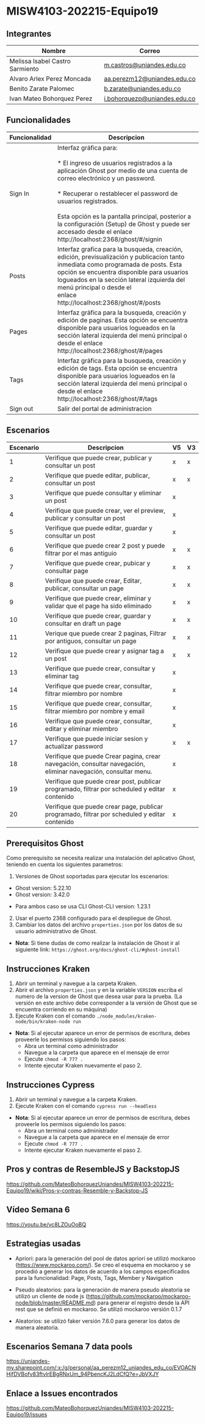 # MISW4103-202215-Equipo19
## Integrantes
|Nombre|Correo|
|------|------|
|Melissa Isabel Castro Sarmiento|m.castros@uniandes.edu.co
|Alvaro Arlex Perez Moncada|aa.perezm12@uniandes.edu.co
|Benito Zarate Palomec|b.zarate@uniandes.edu.co
|Ivan Mateo Bohorquez Perez|i.bohorquezp@uniandes.edu.co
## Funcionalidades

| Funcionalidad | Descripcion                                                                                                                                                                                                                                                                                                                                                                                           |
|---------------|-------------------------------------------------------------------------------------------------------------------------------------------------------------------------------------------------------------------------------------------------------------------------------------------------------------------------------------------------------------------------------------------------------|
| Sign In       | Interfaz gráfica para:  <br><br>* El ingreso de usuarios registrados a la aplicación Ghost por medio de una cuenta de correo electrónico y un password.  <br><br>* Recuperar o restablecer el password de usuarios registrados. <br><br>Esta opción es la pantalla principal, posterior a la configuración (Setup) de Ghost y puede ser accesado desde el enlace http://localhost:2368/ghost/#/signin |
| Posts         | Interfaz grafica para la busqueda, creación, edición, previsualización y publicacion tanto inmediata como programada de posts. Esta opción se encuentra disponible para usuarios logueados en la sección lateral izquierda del menú principal o desde el <br>enlace <br>http://localhost:2368/ghost/#/posts                                                                                           |
| Pages         | Interfaz gráfica para la busqueda, creación y edición de paginas. Esta opción se encuentra disponible para usuarios logueados en la sección lateral izquierda del menú principal o desde el enlace http://localhost:2368/ghost/#/pages                                                                                                                                                                |
| Tags          | Interfaz gráfica para la busqueda, creación y edición de tags. Esta opción se encuentra disponible para usuarios logueados en la sección lateral izquierda del menú principal o desde el enlace http://localhost:2368/ghost/#/tags                                                                                                                                                                                                                                                                                     |
| Sign out      | Salir del portal de administracion                                                                                                                                                                                                                                                                                                                                                                    |


## Escenarios

| Escenario | Descripcion | V5 | V3
|-----------|--------------------------------------------------------------------|--|--|
| 1         | Verifique que puede crear, publicar y consultar un post                                                        | x | x|
| 2         | Verifique que puede editar, publicar, consultar un post                                                        |x | x|
| 3         | Verifique que puede consultar y eliminar un post                                                               |x | |
| 4         | Verifique que puede crear, ver el preview, publicar y consultar un post                                        |x | |
| 5         | Verifique que puede editar, guardar y consultar  un post                                                       |x | |
| 6         | Verifique que puede crear 2 post y puede filtrar por el mas antiguio                                           |x | x|
| 7         | Verifique que puede crear, pubicar y consultar page                                                            |x | x|
| 8         | Verifique que puede crear, Editar, publicar, consultar un page                                                 |x |x |
| 9         | Verifique que puede crear, eliminar y validar que el page ha sido eliminado                                    |x | x|
| 10        | Verifique que puede crear, guardar y consultar en draft un page                                                |x |x |
| 11        | Verique que puede crear 2 paginas, Filtrar por antiguos, consultar un page                                     |x | x|
| 12        | Verifique que puede crear y asignar tag a un post                                                              |x | x|
| 13        | Verifique que puede crear, consultar y eliminar tag                                                            |x | |
| 14        | Verifique que puede crear, consultar, filtrar miembro por nombre                                               |x | |
| 15        | Verifique que puede crear, consultar, filtrar miembro por nombre y email                                       |x | |
| 16        | Verifique que puede crear, consultar, editar y eliminar miembro                                                |x | |
| 17        | Verifique que puede iniciar sesion y actualizar password                                                       |x |x |
| 18        | Verifique que puede Crear pagina, crear navegación, consultar navegación, eliminar navegación, consultar menu. |x | |
| 19        | Verifique que puede crear post, publicar programado, filtrar por scheduled y editar contenido                  |x | |
| 20        | Verifique que puede crear page, publicar programado, filtrar por scheduled y editar contenido                  |x | |

## Prerequisitos Ghost
Como prerequisito se necesita realizar una instalación del aplicativo Ghost, teniendo en cuenta los siguientes parametros:
1. Versiones de Ghost soportadas para ejecutar los escenarios:
- Ghost version: 5.22.10 
- Ghost version: 3.42.0 
* Para ambos caso se usa CLI Ghost-CLI version: 1.23.1
  
   
   
2. Usar el puerto 2368 configurado para el despliegue de Ghost.
3. Cambiar los datos del archivo `properties.json` por los datos de su usuario administrativo de Ghost.

* **Nota**: Si tiene dudas de como realizar la instalación de Ghost ir al siguiente link: `https://ghost.org/docs/ghost-cli/#ghost-install`

## Instrucciones Kraken
1. Abrir un terminal y navegue a la carpeta Kraken.
2. Abrir el archivo `properties.json` y en la variable `VERSION` escriba el numero de la version de Ghost que desea usar para la prueba. (La versión en este archivo debe corresponder a la versión de Ghost que se encuentra corriendo en su máquina)
2. Ejecute Kraken con el comando `./node_modules/kraken-node/bin/kraken-node run`

* **Nota**:  Si al ejecutar aparece un error de permisos de escritura, debes proveerle los permisos siguiendo los pasos: 
    * Abra un terminal como administrador
    * Navegue a la carpeta que aparece en el mensaje de error 
    * Ejecute `chmod -R 777 .`
    * Intente ejecutar Kraken nuevamente el paso 2.
    
    
## Instrucciones Cypress
1. Abrir un terminal y navegue a la carpeta Kraken.
2. Ejecute Kraken con el comando `cypress run --headless`

* **Nota**:  Si al ejecutar aparece un error de permisos de escritura, debes proveerle los permisos siguiendo los pasos: 
    * Abra un terminal como administrador
    * Navegue a la carpeta que aparece en el mensaje de error 
    * Ejecute `chmod -R 777 .`
    * Intente ejecutar Kraken nuevamente el paso 2.
    
## Pros y contras de ResembleJS y BackstopJS
https://github.com/MateoBohorquezUniandes/MISW4103-202215-Equipo19/wiki/Pros-y-contras-Resemble-y-Backstop-JS
## Vídeo Semana 6
https://youtu.be/vc8LZOuOoBQ

## Estrategias usadas

* Apriori: para la generación del pool de datos apriori se utilizó mockaroo (https://www.mockaroo.com/). Se creo el esquema en mockaroo y se procedió a generar los datos de acuerdo a los campos especificados para la funcionalidad: Page, Posts, Tags, Member y Navigation

* Pseudo aleatorios: para la generación de manera pseudo aleatoria se utilizó un cliente de node js (https://github.com/mockaroo/mockaroo-node/blob/master/README.md) para generar el registro desde la API rest que se definió en mockaroo. Se utilizó mockaroo versión 0.1.7

* Aleatorios: se utilizó faker versión 7.6.0 para generar los datos de manera aleatoria.

## Escenarios Semana 7 data pools
https://uniandes-my.sharepoint.com/:x:/g/personal/aa_perezm12_uniandes_edu_co/EVOACNHjfDVBofv83ftvlrEBgRNxUm_94PbencKJ2LdCfQ?e=JbVXJY

## Enlace a Issues encontrados
https://github.com/MateoBohorquezUniandes/MISW4103-202215-Equipo19/issues
